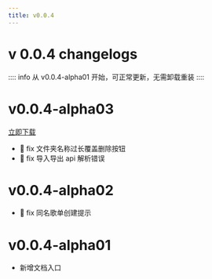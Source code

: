 ```yaml
---
title: v0.0.4
---
```

# v 0.0.4 changelogs
:::: info
从 v0.0.4-alpha01 开始，可正常更新，无需卸载重装
::::
# v0.0.4-alpha03

[立即下载](https://tmp-alist.ktlab.io/d/bs-helper/cm-bs-helper_v0.0.4-alpha03_c821937-debug.apk)

- :bug: fix 文件夹名称过长覆盖删除按钮
- :bug: fix 导入导出 api 解析错误

# v0.0.4-alpha02

- :bug: fix 同名歌单创建提示

# v0.0.4-alpha01

- 新增文档入口